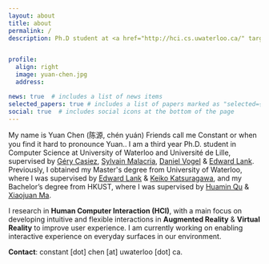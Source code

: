 ```yaml
---
layout: about
title: about
permalink: /
description: Ph.D student at <a href="http://hci.cs.uwaterloo.ca/" target="_blank">WaterlooHCI</a> & <a href="https://loki.lille.inria.fr/index.html" target="_blank">Loki</a>.


profile:
  align: right
  image: yuan-chen.jpg
  address:

news: true  # includes a list of news items
selected_papers: true # includes a list of papers marked as "selected={true}"
social: true  # includes social icons at the bottom of the page
---
```


My name is <span id="nametip"> Yuan Chen (陈源, chén yuán) <span class="nametiptext"> Friends call me Constant or when you find it hard to pronounce Yuan.</span></span>. I am a third year Ph.D. student in Computer Science at University of Waterloo and Université de Lille, supervised by <a href="https://loki.lille.inria.fr/~casiez/" target="_blank">Géry Casiez</a>, <a href="http://www.malacria.com/" target="_blank">Sylvain Malacria</a>, <a href="https://www.nonsequitoria.com/" target="_blank">Daniel Vogel</a> & <a href="https://cs.uwaterloo.ca/~lank/" target="_blank">Edward Lank</a>. Previously, I obtained my Master's degree from University of Waterloo, where I was supervised by <a href="https://cs.uwaterloo.ca/~lank/" target="_blank">Edward Lank</a> & <a href="https://scholar.google.ca/citations?user=3K7slmwAAAAJ&hl=en" target="_blank">Keiko Katsuragawa</a>, and my Bachelor’s degree from HKUST, where I was supervised by <a href="http://www.huamin.org/index.htm" target="_blank">Huamin Qu</a> & <a href="https://www.cse.ust.hk/~mxj/" target="_blank">Xiaojuan Ma</a>.

I research in <strong>Human Computer Interaction (HCI)</strong>, with a main focus on developing intuitive and flexible interactions in <strong>Augmented Reality</strong> & <strong>Virtual Reality</strong> to improve user experience. I am currently working on enabling interactive experience on everyday surfaces in our environment.

<strong>Contact</strong>: constant [dot] chen [at] uwaterloo [dot] ca.
